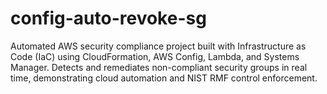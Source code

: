 # config-auto-revoke-sg
Automated AWS security compliance project built with Infrastructure as Code (IaC) using CloudFormation, AWS Config, Lambda, and Systems Manager. Detects and remediates non-compliant security groups in real time, demonstrating cloud automation and NIST RMF control enforcement.
